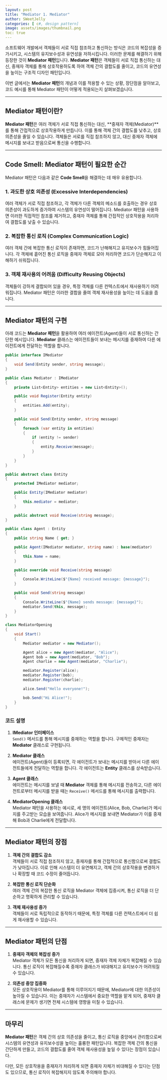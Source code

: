 ```yaml
---
layout: post
title: "Mediator 1. Mediator"
author: SWeetJelly
categories: [ c#, design pattern]
image: assets/images/thumbnail.png
toc: true
---
```


소프트웨어 개발에서 객체들이 서로 직접 참조하고 통신하는 방식은 코드의 복잡성을 증가시키고, 시스템의 유지보수성과 유연성을 저하시킵니다. 이러한 문제를 해결하기 위해 등장한 것이 **Mediator 패턴**입니다. **Mediator 패턴**은 객체들이 서로 직접 통신하는 대신, 중재자 객체를 통해 상호작용하도록 하여 객체 간의 결합도를 줄이고, 코드의 유연성을 높이는 구조적 디자인 패턴입니다.

이번 글에서는 **Mediator 패턴**의 개념과 이를 적용할 수 있는 상황, 장단점을 알아보고, 코드 예시를 통해 Mediator 패턴이 어떻게 적용되는지 살펴보겠습니다.

---

## Mediator 패턴이란?

**Mediator 패턴**은 여러 객체가 서로 직접 통신하는 대신, **중재자 객체(Mediator)**를 통해 간접적으로 상호작용하게 만듭니다. 이를 통해 객체 간의 결합도를 낮추고, 상호 의존성을 줄일 수 있습니다. 객체들은 서로를 직접 참조하지 않고, 대신 중재자 객체에 메시지를 보내고 받음으로써 통신을 수행합니다.

---

## Code Smell: Mediator 패턴이 필요한 순간

Mediator 패턴은 다음과 같은 **Code Smell**을 해결하는 데 매우 유용합니다.

### 1. 과도한 상호 의존성 (Excessive Interdependencies)

여러 객체가 서로 직접 참조하고, 각 객체가 다른 객체의 메소드를 호출하는 경우 상호 의존성이 과도하게 증가하여 시스템의 유연성이 떨어집니다. Mediator 패턴을 사용하면 이러한 직접적인 참조를 제거하고, 중재자 객체를 통해 간접적인 상호작용을 처리하여 결합도를 낮출 수 있습니다.

### 2. 복잡한 통신 로직 (Complex Communication Logic)

여러 객체 간에 복잡한 통신 로직이 존재하면, 코드가 난해해지고 유지보수가 힘들어집니다. 각 객체에 흩어진 통신 로직을 중재자 객체로 모아 처리하면 코드가 단순해지고 이해하기 쉬워집니다.

### 3. 객체 재사용의 어려움 (Difficulty Reusing Objects)

객체들이 강하게 결합되어 있을 경우, 특정 객체를 다른 컨텍스트에서 재사용하기 어려워집니다. Mediator 패턴은 이러한 결합을 줄여 객체 재사용성을 높이는 데 도움을 줍니다.

---

## Mediator 패턴의 구현

아래 코드는 **Mediator 패턴**을 활용하여 여러 에이전트(Agent)들이 서로 통신하는 간단한 예시입니다. **Mediator** 클래스는 에이전트들이 보내는 메시지를 중재하여 다른 에이전트에게 전달하는 역할을 합니다.

```csharp
public interface IMediator
{
    void Send(Entity sender, string message);
}

public class Mediator : IMediator
{
    private List<Entity> entities = new List<Entity>();

    public void Register(Entity entity)
    {
        entities.Add(entity);
    }

    public void Send(Entity sender, string message)
    {
        foreach (var entity in entities)
        {
            if (entity != sender)
            {
                entity.Receive(message);
            }
        }
    }
}

public abstract class Entity
{
    protected IMediator mediator;

    public Entity(IMediator mediator)
    {
        this.mediator = mediator;
    }

    public abstract void Receive(string message);
}

public class Agent : Entity
{
    public string Name { get; }

    public Agent(IMediator mediator, string name) : base(mediator)
    {
        this.Name = name;
    }

    public override void Receive(string message)
    {
        Console.WriteLine($"{Name} received message: {message}");
    }

    public void Send(string message)
    {
        Console.WriteLine($"{Name} sends message: {message}");
        mediator.Send(this, message);
    }
}

class MediatorOpening
{
    void Start()
    {
        Mediator mediator = new Mediator();

        Agent alice = new Agent(mediator, "Alice");
        Agent bob = new Agent(mediator, "Bob");
        Agent charlie = new Agent(mediator, "Charlie");

        mediator.Register(alice);
        mediator.Register(bob);
        mediator.Register(charlie);

        alice.Send("Hello everyone!");

        bob.Send("Hi Alice!");
    }
}
```

### 코드 설명

1. **IMediator 인터페이스**  
   `Send()` 메서드를 통해 메시지를 중재하는 역할을 합니다. 구체적인 중재자는 **Mediator** 클래스로 구현됩니다.

2. **Mediator 클래스**  
   에이전트(Agent)들이 등록되면, 각 에이전트가 보내는 메시지를 받아서 다른 에이전트들에게 전달하는 역할을 합니다. 각 에이전트는 **Entity** 클래스를 상속받습니다.

3. **Agent 클래스**  
   에이전트는 메시지를 보낼 때 **Mediator** 객체를 통해 메시지를 전송하고, 다른 에이전트로부터 메시지를 받을 때는 `Receive()` 메서드를 통해 메시지를 출력합니다.

4. **MediatorOpening 클래스**  
   Mediator 패턴을 사용하는 예시로, 세 명의 에이전트(Alice, Bob, Charlie)가 메시지를 주고받는 모습을 보여줍니다. Alice가 메시지를 보내면 Mediator가 이를 중재해 Bob과 Charlie에게 전달합니다.

---

## Mediator 패턴의 장점

1. **객체 간의 결합도 감소**  
   객체들이 서로 직접 참조하지 않고, 중재자를 통해 간접적으로 통신함으로써 결합도가 낮아집니다. 이로 인해 시스템이 더 유연해지고, 객체 간의 상호작용을 변경하거나 확장할 때 코드 수정이 줄어듭니다.

2. **복잡한 통신 로직 단순화**  
   여러 객체 간의 복잡한 통신 로직을 Mediator 객체에 집중시켜, 통신 로직을 더 단순하고 명확하게 관리할 수 있습니다.

3. **객체 재사용성 증가**  
   객체들이 서로 독립적으로 동작하기 때문에, 특정 객체를 다른 컨텍스트에서 더 쉽게 재사용할 수 있습니다.

---

## Mediator 패턴의 단점

1. **중재자 객체의 복잡성 증가**  
   Mediator 객체가 모든 통신을 처리하게 되면, 중재자 객체 자체가 복잡해질 수 있습니다. 통신 로직이 복잡해질수록 중재자 클래스가 비대해지고 유지보수가 어려워질 수 있습니다.

2. **의존성 중앙 집중화**  
   모든 상호작용이 Mediator를 통해 이루어지기 때문에, Mediator에 대한 의존성이 높아질 수 있습니다. 이는 중재자가 시스템에서 중요한 역할을 맡게 되어, 중재자 클래스에 문제가 생기면 전체 시스템에 영향을 미칠 수 있습니다.

---

## 마무리

**Mediator 패턴**은 객체 간의 상호 의존성을 줄이고, 통신 로직을 중앙에서 관리함으로써 시스템의 유연성과 유지보수성을 높이는 훌륭한 패턴입니다. 복잡한 객체 간의 통신을 간단하게 만들고, 코드의 결합도를 줄여 객체 재사용성을 높일 수 있다는 장점이 있습니다.

다만, 모든 상호작용을 중재자가 처리하게 되면 중재자 자체가 비대해질 수 있다는 단점도 있으므로, 통신 로직이 복잡해지지 않도록 주의해야 합니다.

